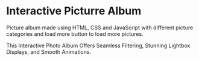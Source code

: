 # Interactive Picturre Album

Picture album made using HTML, CSS and JavaScript with different picture categories and load more button to load more pictures.

This Interactive Photo Album Offers Seamless Filtering, Stunning Lightbox Displays, and Smooth Animations.
